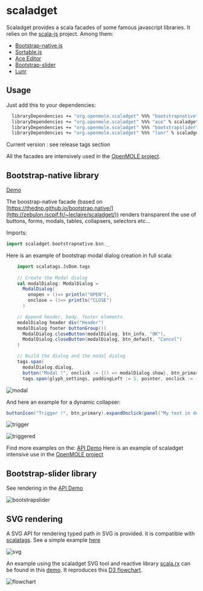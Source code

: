 
scaladget
=========

Scaladget provides a scala facades of some famous javascript libraries. It relies on the [scala-js](http://www.scala-js.org/) project. Among them:
* [Bootstrap-native.js](https://thednp.github.io/bootstrap.native/)
* [Sortable.js](http://rubaxa.github.io/Sortable/)
* [Ace Editor](http://ace.c9.io)
* [Bootstrap-slider](http://seiyria.com/bootstrap-slider/)
* [Lunr](https://lunrjs.com/)


## Usage ##
Just add this to your dependencies:
```sh
  libraryDependencies += "org.openmole.scaladget" %%% "bootstrapnative" % scaladgetVersion
  libraryDependencies += "org.openmole.scaladget" %%% "ace" % scaladgetVersion
  libraryDependencies += "org.openmole.scaladget" %%% "bootstrapslider" % scaladgetVersion
  libraryDependencies += "org.openmole.scaladget" %%% "lunr" % scaladgetVersion
```

Current version : see release tags section

All the facades are intensively used in the [OpenMOLE project](https://github.com/openmole/openmole).

## Bootstrap-native library ##
[Demo](http://zebulon.iscpif.fr/~leclaire/scaladget/)

The boostrap-native facade (based on [https://thednp.github.io/bootstrap.native/](http://zebulon.iscpif.fr/~leclaire/scaladget/)) renders transparent the use of buttons, forms, modals, tables, collapsers, selectors etc...

Imports:
```scala
import scaladget.bootstrapnative.bsn._
```

Here is an example of bootstrap modal dialog creation in full scala:
```scala   
    import scalatags.JsDom.tags
    
    // Create the Modal dialog
    val modalDialog: ModalDialog =
      ModalDialog(
        onopen = ()=> println("OPEN"),
        onclose = ()=> println("CLOSE")
      )

    // Append header, body, footer elements
    modalDialog header div("Header")
    modalDialog footer buttonGroup()(
      ModalDialog.closeButton(modalDialog, btn_info, "OK"),
      ModalDialog.closeButton(modalDialog, btn_default, "Cancel")
    )

    // Build the dialog and the modal dialog
    tags.span(
      modalDialog.dialog,
      button("Modal !", onclick := {() => modalDialog.show}, btn_primary, marginLeft := 5),
      tags.span(glyph_settings, paddingLeft := 5, pointer, onclick := {()=> modalDialog.show})
```
![modal](demo/src/main/resources/img/modal.png)

And here an example for a dynamic collapser:

```scala
buttonIcon("Trigger !", btn_primary).expandOnclick(panel("My text in detail")(width := 400))
```
![trigger](demo/src/main/resources/img/trigger.png)

![triggered](demo/src/main/resources/img/triggered.png)

Find more examples on the: [API Demo](http://zebulon.iscpif.fr/~leclaire/scaladget/)
Here is an example of scaladget intensive use in the [OpenMOLE project](https://github.com/openmole/openmole/blob/master/openmole/gui/client/org.openmole.gui.client.core/src/main/scala/org/openmole/gui/client/core/ScriptClient.scala)

## Bootstrap-slider library ##
See rendering in the [API Demo](http://zebulon.iscpif.fr/~leclaire/scaladget/)

![bootstrapslider](demo/src/main/resources/img/bootstrapslider.png)

## SVG rendering ##
A SVG API for rendering typed path in SVG is provided. it is compatible with [scalatags](https://github.com/lihaoyi/scalatags).
See a simple example [here](http://zebulon.iscpif.fr/~leclaire/scaladget/svg.html)

![svg](demo/src/main/resources/img/svgstar.png)

An example using the scaladget SVG tool and reactive library [scala.rx](https://github.com/lihaoyi/scala.rx) can be found in this [demo](http://zebulon.iscpif.fr/~leclaire/scaladget/flowchart.html). 
It reproduces this [D3 flowchart](http://bl.ocks.org/cjrd/6863459).


![flowchart](demo/src/main/resources/img/flowchart.png)

